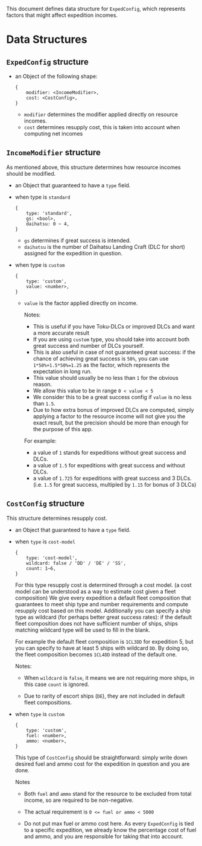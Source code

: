 This document defines data structure for `ExpedConfig`,
which represents factors that might affect expedition incomes.

# Data Structures

## `ExpedConfig` structure

- an Object of the following shape:

    ```
    {
        modifier: <IncomeModifier>,
        cost: <CostConfig>,
    }
    ```

    - `modifier` determines the modifier applied directly on resource incomes.
    - `cost` determines resupply cost, this is taken into account when computing net incomes

## `IncomeModifier` structure

As mentioned above, this structure determines how resource incomes should be modified.

- an Object that guaranteed to have a `type` field.

- when type is `standard`

    ```
    {
        type: 'standard',
        gs: <bool>,
        daihatsu: 0 ~ 4,
    }
    ```

    - `gs` determines if great success is intended.
    - `daihatsu` is the number of Daihatsu Landing Craft (DLC for short)
      assigned for the expedition in question.

- when type is `custom`

    ```
    {
        type: 'custom',
        value: <number>,
    }
    ```

    - `value` is the factor applied directly on income.

        Notes:

        - This is useful if you have Toku-DLCs or improved DLCs and want a more accurate result
        - If you are using `custom` type, you should take into account both
          great success and number of DLCs yourself.
        - This is also useful in case of not guaranteed great success: if the chance of
          achieving great success is `50%`, you can use `1*50%+1.5*50%=1.25` as the factor,
          which represents the expectation in long run.
        - This value should usually be no less than `1` for the obvious reason.
        - We allow this value to be in range `0 < value < 5`
        - We consider this to be a great success config if `value` is no less than `1.5`.
        - Due to how extra bonus of improved DLCs are computed, simply applying a factor
          to the resource income will not give you the exact result, but the precision
          should be more than enough for the purpose of this app.

        For example:

        - a value of `1` stands for expeditions without great success and DLCs.
        - a value of `1.5` for expeditions with great success and without DLCs.
        - a value of `1.725` for expeditions with great success and 3 DLCs.
          (i.e. `1.5` for great success, multipled by `1.15` for bonus of 3 DLCs)

## `CostConfig` structure

This structure determines resupply cost.

- an Object that guaranteed to have a `type` field.

- when `type` is `cost-model`

    ```
    {
        type: 'cost-model',
        wildcard: false / 'DD' / 'DE' / 'SS',
        count: 1~6,
    }
    ```

    For this type resupply cost is determined through a cost model.
    (a cost model can be understood as a way to estimate cost given a fleet composition)
    We give every expedition a default fleet composition that guarantees to
    meet ship type and number requirements and compute resupply cost based on this model.
    Additionally you can specify a ship type as wildcard (for perhaps better great success rates):
    if the default fleet composition does not have sufficient number of ships,
    ships matching wildcard type will be used to fill in the blank.

    For example the default fleet composition is `1CL3DD` for expedition 5, but
    you can specify to have at least 5 ships with wildcard `DD`. By doing so,
    the fleet composition becomes `1CL4DD` instead of the default one.


    Notes:

    - When `wildcard` is `false`, it means we are not requiring more ships,
      in this case `count` is ignored.

    - Due to rarity of escort ships (`DE`), they are not included in
      default fleet compositions.

- when `type` is `custom`

    ```
    {
        type: 'custom',
        fuel: <number>,
        ammo: <number>,
    }
    ```

    This type of `CostConfig` should be straightforward: simply write down
    desired fuel and ammo cost for the expedition in question and you are done.

    Notes

    - Both `fuel` and `ammo` stand for the resource to be excluded from total income,
      so are required to be non-negative.

    - The actual requirement is `0 <= fuel or ammo < 5000`

    - Do not put max fuel or ammo cost here. As every `ExpedConfig` is tied to a
      specific expedition, we already know the percentage cost of fuel and ammo,
      and you are responsible for taking that into account.
